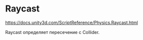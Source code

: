 # Raycast

<https://docs.unity3d.com/ScriptReference/Physics.Raycast.html>

Raycast определяет пересечение с Collider.
